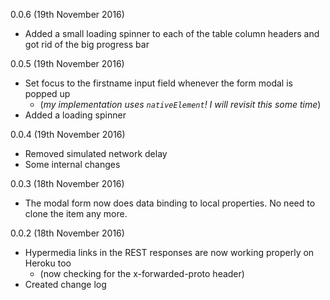 0.0.6 (19th November 2016)

* Added a small loading spinner to each of the table column headers and got rid of the big progress bar

0.0.5 (19th November 2016)

* Set focus to the firstname input field whenever the form modal is popped up
    * (_my implementation uses `nativeElement`! I will revisit this some time_)
* Added a loading spinner

0.0.4 (19th November 2016)

* Removed simulated network delay
* Some internal changes

0.0.3 (18th November 2016)

* The modal form now does data binding to local properties. No need to clone the item any more.

0.0.2 (18th November 2016)

* Hypermedia links in the REST responses are now working properly on Heroku too
    * (now checking for the x-forwarded-proto header)
* Created change log 

